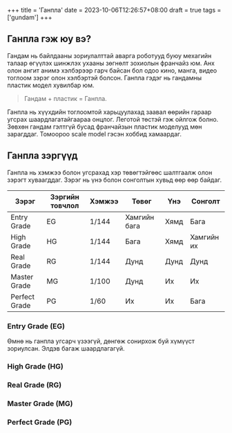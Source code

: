 +++
title = 'Ганпла'
date = 2023-10-06T12:26:57+08:00
draft = true
tags = ['gundam']
+++

## Ганпла гэж юу вэ? 
Гандам нь байлдааны зориулалттай аварга роботууд буюу мехагийн талаар өгүүлэх шинжлэх ухааны зөгнөлт зохиолын франчайз юм. Анх олон ангит анимэ хэлбэрээр гарч байсан бол одоо кино, манга, видео тоглоом зэрэг олон хэлбэртэй болсон. Ганпла гэдэг нь гандамны пластик модел хувилбар юм. 
> Гандам + пластик = Ганпла.

Ганпла нь хүүхдийн тоглоомтой харьцуулахад заавал өөрийн гараар угсрах шаардлагатайгаараа онцлог. Леготой төстэй гэж ойлгож болно.
Зөвхөн гандам гэлтгүй бусад франчайзын пластик моделууд мөн зарагддаг.
Томоороо scale model гэсэн хоббид хамаардаг.

## Ганпла зэргүүд
Ганпла нь хэмжээ болон угсрахад хэр төвөгтэйгөөс шалтгаалж олон зэрэгт хуваагддаг. Зэрэг нь үнэ болон сонголтын хувьд өөр өөр байдаг.

| Зэрэг | Зэргийн товчлол | Хэмжээ | Төвөг | Үнэ | Сонголт |
| ----- | ----- | ----- |  ---------- | ---- | ----- | 
| Entry Grade | EG | 1/144 | Хамгийн бага | Хямд | Бага |  
| High Grade | HG | 1/144 | Бага | Хямд | Хамгийн их |
| Real Grade | RG | 1/144 | Дунд | Дунд | Дунд | 
| Master Grade | MG | 1/100 | Дунд | Их |  Их | 
| Perfect Grade | PG | 1/60 | Их | Их | Бага | 

### Entry Grade (EG)
Өмнө нь ганпла угсарч үзээгүй, дөнгөж сонирхож буй хүмүүст зориулсан. Элдэв багаж шаардлагагүй.
### High Grade (HG)
### Real Grade (RG)
### Master Grade (MG)
### Perfect Grade (PG)

